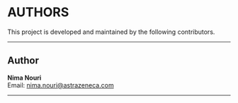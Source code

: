 # AUTHORS

This project is developed and maintained by the following contributors.

---

## Author  
**Nima Nouri**  
Email: [nima.nouri@astrazeneca.com](mailto:nima.nouri@astrazeneca.com)

---
